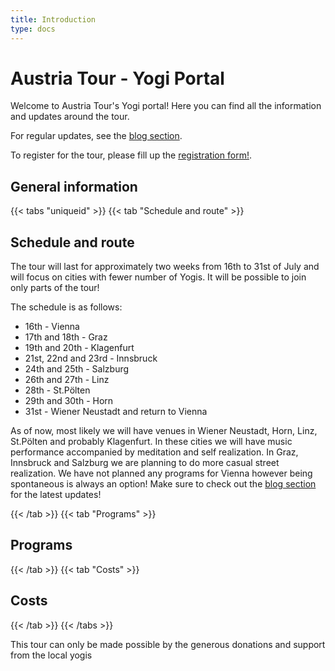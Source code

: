 ```yaml
---
title: Introduction
type: docs
---
```


# Austria Tour - Yogi Portal

Welcome to Austria Tour's Yogi portal! Here you can find all the information and updates around
the tour.

For regular updates, see the [blog section](./posts/_index.md).

To register for the tour, please fill up the [registration form!](https://forms.gle/8ffvTURcSJYZHwNX8).

## General information

{{< tabs "uniqueid" >}}
{{< tab "Schedule and route" >}}

## Schedule and route
The tour will last for approximately two weeks from 16th to 31st of July and will focus on cities with fewer number of Yogis.
It will be possible to join only parts of the tour!

The schedule is as follows:
- 16th - Vienna
- 17th and 18th - Graz
- 19th and 20th - Klagenfurt
- 21st, 22nd and 23rd - Innsbruck
- 24th and 25th - Salzburg
- 26th and 27th - Linz
- 28th - St.Pölten
- 29th and 30th - Horn
- 31st - Wiener Neustadt and return to Vienna

As of now, most likely we will have venues in Wiener Neustadt, Horn, Linz, St.Pölten and probably Klagenfurt.
In these cities we will have music performance accompanied by meditation and self realization.
In Graz, Innsbruck and Salzburg we are planning to do more casual street realization.
We have not planned any programs for Vienna however being spontaneous is always an option!
Make sure to check out the [blog section](./posts/_index.md) for the latest updates!

{{< /tab >}}
{{< tab "Programs" >}}
 ## Programs
{{< /tab >}}
{{< tab "Costs" >}}
 ## Costs
{{< /tab >}}
{{< /tabs >}}

This tour can only be made possible by the generous donations and support from the local yogis
